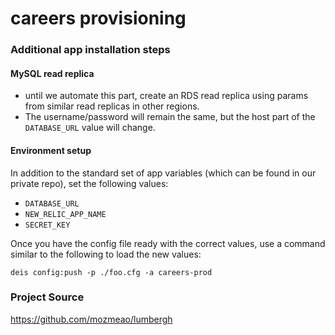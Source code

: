 # careers provisioning

### Additional app installation steps

#### MySQL read replica

- until we automate this part, create an RDS read replica using params from similar read replicas in other regions.
- The username/password will remain the same, but the host part of the `DATABASE_URL` value will change.

#### Environment setup

In addition to the standard set of app variables (which can be found in our private repo), set the following values:

- `DATABASE_URL`
- `NEW_RELIC_APP_NAME`
- `SECRET_KEY`

Once you have the config file ready with the correct values, use a command similar to the following to load the new values:

```
deis config:push -p ./foo.cfg -a careers-prod
```

### Project Source

https://github.com/mozmeao/lumbergh
